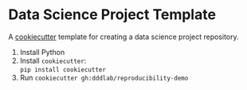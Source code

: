 # Data Science Project Template

A [cookiecutter](https://github.com/cookiecutter/cookiecutter) template for creating a data science project repository.


1. Install Python
2. Install `cookiecutter`:  
    `pip install cookiecutter`
3. Run `cookiecutter gh:dddlab/reproducibility-demo`

